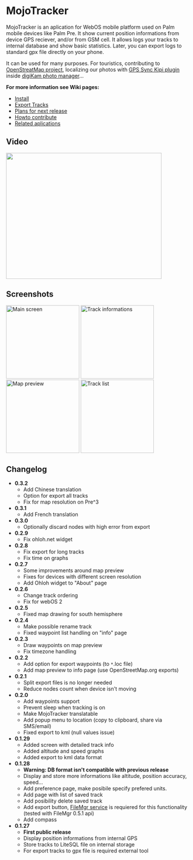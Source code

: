 <h1>MojoTracker</h1>

<p>MojoTracker is an aplication for WebOS mobile platform used on Palm mobile devices like Palm Pre. It show current position informations from device GPS reciever, and/or from GSM cell. It allows logs your tracks to internal database and show basic statistics. Later, you can export logs to standard gpx file directly on your phone.</p>

<p>It can be used for many purposes. For touristics, contributing to <a href='http://www.openstreetmap.org/'>OpenStreatMap project</a>, localizing our photos with <a href='http://www.kipi-plugins.org/drupal/node/16'>GPS Sync Kipi plugin</a> inside <a href='http://www.digikam.org/drupal/node/349'>digiKam photo manager</a>...</p>

**For more information see Wiki pages:**

  * [Install](Install.md)
  * [Export Tracks](ExportTracks.md)
  * [Plans for next release](PlansForNextRelease.md)
  * [Howto contribute](HowtoContribute.md)
  * [Related aplications](RelatedApps.md)

<h2>Video</h2>

<div>
<a href='http://www.youtube.com/watch?feature=player_embedded&v=RuE90URHX84' target='_blank'><img src='http://img.youtube.com/vi/RuE90URHX84/0.jpg' width='425' height=344 /></a><br>
</div>

<h2>Screenshots</h2>

<a href='http://mojotracker.googlecode.com/svn/wiki/images/screenshots/0.1.29/mainscreen.png'><img src='http://mojotracker.googlecode.com/svn/wiki/images/screenshots/0.1.29/mainscreen.png' alt='Main screen' width='200' /></a>
<a href='http://mojotracker.googlecode.com/svn/wiki/images/screenshots/0.1.29/trackinfo.png'><img src='http://mojotracker.googlecode.com/svn/wiki/images/screenshots/0.1.29/trackinfo.png' alt='Track informations' width='200' /></a>
<a href='http://mojotracker.googlecode.com/svn/wiki/images/screenshots/0.2.3/map_preview.png'><img src='http://mojotracker.googlecode.com/svn/wiki/images/screenshots/0.2.3/map_preview.png' alt='Map preview' width='200' /></a>
<a href='http://mojotracker.googlecode.com/svn/wiki/images/screenshots/0.1.29/tracklist.png'><img src='http://mojotracker.googlecode.com/svn/wiki/images/screenshots/0.1.29/tracklist.png' alt='Track list' width='200' /></a>



<h2>Changelog</h2>
<ul>

<li>
<strong>0.3.2</strong>
<ul>
<li>Add Chinese translation</li>
<li>Option for export all tracks</li>
<li>Fix for map resolution on Pre^3</li>
</ul>
</li>

<li>
<strong>0.3.1</strong>
<ul>
<li>Add French translation</li>
</ul>
</li>

<li>
<strong>0.3.0</strong>
<ul>
<li>Optionally discard nodes with high error from export</li>
</ul>
</li>

<li>
<strong>0.2.9</strong>
<ul>
<li>Fix ohloh.net widget</li>
</ul>
</li>

<li>
<strong>0.2.8</strong>
<ul>
<li>Fix export for long tracks</li>
<li>Fix time on graphs</li>
</ul>
</li>

<li>
<strong>0.2.7</strong>
<ul>
<li>Some improvements around map preview</li>
<li>Fixes for devices with different screen resolution</li>
<li>Add Ohloh widget to "About" page</li>
</ul>
</li>

<li>
<strong>0.2.6</strong>
<ul>
<li>Change track ordering</li>
<li>Fix for webOS 2</li>
</ul>
</li>

<li>
<strong>0.2.5</strong>
<ul>
<li>Fixed map drawing for south hemisphere</li>
</ul>
</li>
<li>
<strong>0.2.4</strong>
<ul>
<li>Make possible rename track</li>
<li>Fixed waypoint list handling on "info" page</li>
</ul>
</li>
<li>
<strong>0.2.3</strong>
<ul>
<li>Draw waypoints on map preview</li>
<li>Fix timezone handling</li>
</ul>
</li>
<li>
<strong>0.2.2</strong>
<ul>
<li>Add option for export waypoints (to <code>*</code>.loc file)</li>
<li>Add map preview to info page (use OpenStreetMap.org exports)</li>
</ul>
</li>
<li>
<strong>0.2.1</strong>
<ul>
<li>Split export files is no longer needed</li>
<li>Reduce nodes count when device isn't moving</li>
</ul>
</li>
<li>
<strong>0.2.0</strong>
<ul>
<li>Add waypoints support</li>
<li>Prevent sleep when tracking is on</li>
<li>Make MojoTracker translatable</li>
<li>Add popup menu to location (copy to clipboard, share via SMS/email)</li>
<li>Fixed export to kml (null values issue)</li>
</ul>
</li>
<li>
<strong>0.1.29</strong>
<ul>
<li>Added screen with detailed track info</li>
<li>Added altitude and speed graphs</li>
<li>Added export to kml data format</li>
</ul>
</li>
<li>
<strong>0.1.28</strong>
<ul>
<li><strong>Warning: DB format isn't compatible with previous release</strong></li>
<li>Display and store more informations like altitude, position accuracy, speed...</li>
<li>Add preference page, make posibile specify prefered units.</li>
<li>Add page with list of saved track</li>
<li>Add posibility delete saved track</li>
<li>Add export button, <a href='http://www.precentral.net/homebrew-apps/filemgr-service'>FileMgr service</a> is requiered for this functionality (tested with FileMgr 0.5.1 api)</li>
<li>Add compass</li>
</ul>
</li>
<li>
<strong>0.1.27</strong>
<ul>
<li><strong>First public release</strong></li>
<li>Display position informations from internal GPS</li>
<li>Store tracks to LiteSQL file on internal storage</li>
<li>For export tracks to gpx file is required external tool</li>
</ul>
</li>
</ul>

